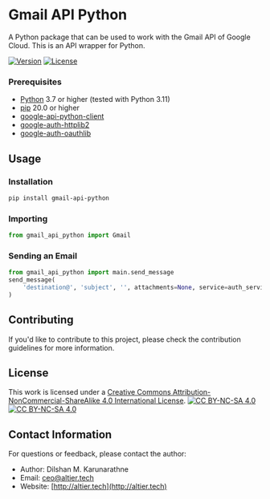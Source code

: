 # Gmail API Python

A Python package that can be used to work with the Gmail API of Google Cloud. This is an API wrapper for Python.

[![Version](https://img.shields.io/badge/version-1.0-brightgreen.svg)](https://pypi.org/project/ad-topic-recommender/)
[![License](https://img.shields.io/badge/license-CC%20BY--NC--SA%204.0-blue.svg)](https://creativecommons.org/licenses/by-nc-sa/4.0/)

### Prerequisites

- [Python](https://www.python.org/) 3.7 or higher (tested with Python 3.11)
- [pip](https://pip.pypa.io/en/stable/) 20.0 or higher
- [google-api-python-client](https://github.com/googleapis/google-api-python-client)
- [google-auth-httplib2](https://pypi.org/project/google-auth-httplib2/)
- [google-auth-oauthlib](https://pypi.org/project/google-auth-oauthlib/)

## Usage

### Installation

```bash
pip install gmail-api-python
```

### Importing

```python
from gmail_api_python import Gmail
```

### Sending an Email

```python
from gmail_api_python import main.send_message
send_message(
    'destination@', 'subject', '', attachments=None, service=auth_service
)
```

## Contributing

If you'd like to contribute to this project, please check the contribution guidelines for more information.

## License

This work is licensed under a
[Creative Commons Attribution-NonCommercial-ShareAlike 4.0 International License][cc-by-nc-sa].
[![CC BY-NC-SA 4.0][cc-by-nc-sa-shield]][cc-by-nc-sa]  
[![CC BY-NC-SA 4.0][cc-by-nc-sa-image]][cc-by-nc-sa] 

[cc-by-nc-sa]: http://creativecommons.org/licenses/by-nc-sa/4.0/
[cc-by-nc-sa-image]: https://licensebuttons.net/l/by-nc-sa/4.0/88x31.png
[cc-by-nc-sa-shield]: https://img.shields.io/badge/License-CC%20BY--NC--SA%204.0-lightgrey.svg

## Contact Information

For questions or feedback, please contact the author:

- Author: Dilshan M. Karunarathne
- Email: ceo@altier.tech
- Website: [http://altier.tech](http://altier.tech)
